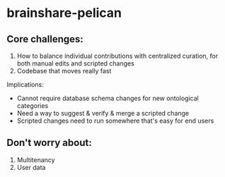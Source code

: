 # brainshare-pelican

## Core challenges:

1. How to balance individual contributions with centralized curation, for both
   manual edits and scripted changes
2. Codebase that moves really fast

Implications:

- Cannot require database schema changes for new ontological categories
- Need a way to suggest & verify & merge a scripted change
- Scripted changes need to run somewhere that's easy for end users

## Don't worry about:

1. Multitenancy
1. User data

